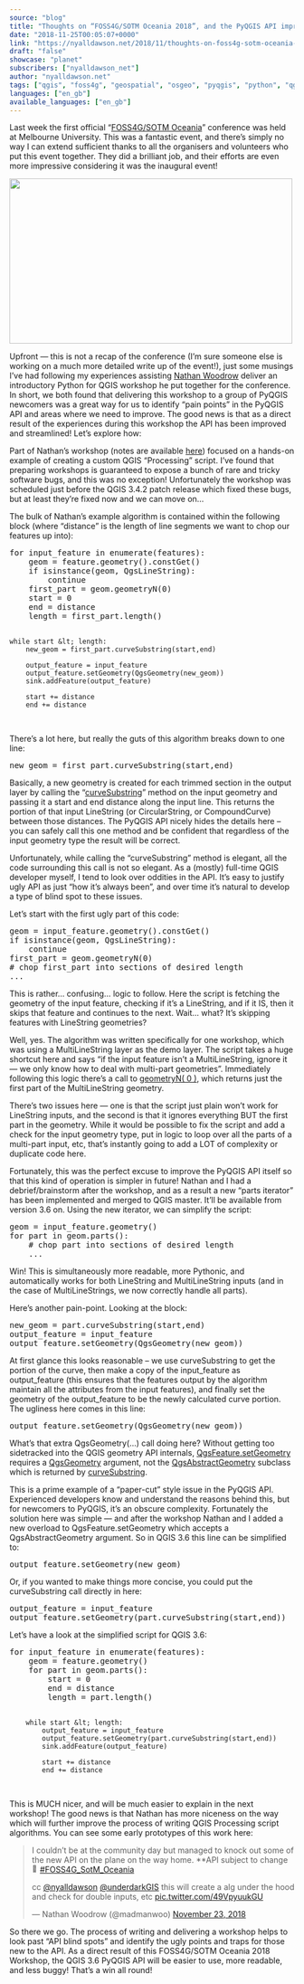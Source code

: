 ```yaml
---
source: "blog"
title: "Thoughts on “FOSS4G/SOTM Oceania 2018”, and the PyQGIS API improvements which it caused"
date: "2018-11-25T00:05:07+0000"
link: "https://nyalldawson.net/2018/11/thoughts-on-foss4g-sotm-oceania-2018-and-the-pyqgis-api-improvements-which-it-caused/"
draft: "false"
showcase: "planet"
subscribers: ["nyalldawson_net"]
author: "nyalldawson.net"
tags: ["qgis", "foss4g", "geospatial", "osgeo", "pyqgis", "python", "qgis"]
languages: ["en_gb"]
available_languages: ["en_gb"]
---
```


<p>Last week the first official “<a href="https://foss4g-oceania.org/">FOSS4G/SOTM Oceania</a>” conference was held at Melbourne University. This was a fantastic event, and there’s simply no way I can extend sufficient thanks to all the organisers and volunteers who put this event together. They did a brilliant job, and their efforts are even more impressive considering it was the inaugural event!</p>
<p><img alt="" class="aligncenter size-full wp-image-748" height="292" src="/img/subscribers/nyalldawson_net/thoughts-on-foss4g-sotm-oceania-2018-and-the-pyqgis-api-improvements-which-it-caused/logo.webp" width="500"/></p>
<p>Upfront — this is not a recap of the conference (I’m sure someone else is working on a much more detailed write up of the event!), just some musings I’ve had following my experiences assisting <a href="https://nathanw.net/" rel="noopener" target="_blank">Nathan Woodrow</a> deliver an introductory Python for QGIS workshop he put together for the conference. In short, we both found that delivering this workshop to a group of PyQGIS newcomers was a great way for us to identify “pain points” in the PyQGIS API and areas where we need to improve. The good news is that as a direct result of the experiences during this workshop the API has been improved and streamlined! Let’s explore how:</p>
<p>Part of Nathan’s workshop (notes are available <a href="https://madmanwoo.gitlab.io/foss4g-python-workshop/">here</a>) focused on a hands-on example of creating a custom QGIS “Processing” script. I’ve found that preparing workshops is guaranteed to expose a bunch of rare and tricky software bugs, and this was no exception! Unfortunately the workshop was scheduled just before the QGIS 3.4.2 patch release which fixed these bugs, but at least they’re fixed now and we can move on…</p>
<p>The bulk of Nathan’s example algorithm is contained within the following block (where “distance” is the length of line segments we want to chop our features up into):</p>
<pre class="brush: python; title: ; notranslate">
for input_feature in enumerate(features):
    geom = feature.geometry().constGet()
    if isinstance(geom, QgsLineString):
        continue
    first_part = geom.geometryN(0)
    start = 0
    end = distance
    length = first_part.length()

    while start &lt; length:
        new_geom = first_part.curveSubstring(start,end)

        output_feature = input_feature
        output_feature.setGeometry(QgsGeometry(new_geom))
        sink.addFeature(output_feature)

        start += distance
        end += distance
</pre>
<p>There’s a lot here, but really the guts of this algorithm breaks down to one line:</p>
<pre class="brush: python; title: ; notranslate">
new_geom = first_part.curveSubstring(start,end)
</pre>
<p>Basically, a new geometry is created for each trimmed section in the output layer by calling the “<a href="https://qgis.org/pyqgis/3.4/core/Curve/QgsCurve.html#qgis.core.QgsCurve.curveSubstring" rel="noopener" target="_blank">curveSubstring</a>” method on the input geometry and passing it a start and end distance along the input line. This returns the portion of that input LineString (or CircularString, or CompoundCurve) between those distances. The PyQGIS API nicely hides the details here – you can safely call this one method and be confident that regardless of the input geometry type the result will be correct.</p>
<p>Unfortunately, while calling the “curveSubstring” method is elegant, all the code surrounding this call is not so elegant. As a (mostly) full-time QGIS developer myself, I tend to look over oddities in the API. It’s easy to justify ugly API as just “how it’s always been”, and over time it’s natural to develop a type of blind spot to these issues.</p>
<p>Let’s start with the first ugly part of this code:</p>
<pre class="brush: python; title: ; notranslate">
geom = input_feature.geometry().constGet()
if isinstance(geom, QgsLineString):
    continue
first_part = geom.geometryN(0)
# chop first_part into sections of desired length
...
</pre>
<p>This is rather… confusing… logic to follow. Here the script is fetching the geometry of the input feature, checking if it’s a LineString, and if it IS, then it skips that feature and continues to the next. Wait… what? It’s skipping features with LineString geometries?</p>
<p>Well, yes. The algorithm was written specifically for one workshop, which was using a MultiLineString layer as the demo layer. The script takes a huge shortcut here and says “if the input feature isn’t a MultiLineString, ignore it — we only know how to deal with multi-part geometries”. Immediately following this logic there’s a call to <a href="https://qgis.org/pyqgis/3.4/core/Geometry/QgsGeometryCollection.html#qgis.core.QgsGeometryCollection.geometryN" rel="noopener" target="_blank">geometryN( 0 )</a>, which returns just the first part of the MultiLineString geometry.</p>
<p>There’s two issues here — one is that the script just plain won’t work for LineString inputs, and the second is that it ignores everything BUT the first part in the geometry. While it would be possible to fix the script and add a check for the input geometry type, put in logic to loop over all the parts of a multi-part input, etc, that’s instantly going to add a LOT of complexity or duplicate code here.</p>
<p>Fortunately, this was the perfect excuse to improve the PyQGIS API itself so that this kind of operation is simpler in future! Nathan and I had a debrief/brainstorm after the workshop, and as a result a new “parts iterator” has been implemented and merged to QGIS master. It’ll be available from version 3.6 on. Using the new iterator, we can simplify the script:</p>
<pre class="brush: python; title: ; notranslate">
geom = input_feature.geometry()
for part in geom.parts():
    # chop part into sections of desired length
    ...
</pre>
<p>Win! This is simultaneously more readable, more Pythonic, and automatically works for both LineString and MultiLineString inputs (and in the case of MultiLineStrings, we now correctly handle all parts).</p>
<p>Here’s another pain-point. Looking at the block:</p>
<pre class="brush: python; title: ; notranslate">
new_geom = part.curveSubstring(start,end)
output_feature = input_feature
output_feature.setGeometry(QgsGeometry(new_geom))
</pre>
<p>At first glance this looks reasonable – we use curveSubstring to get the portion of the curve, then make a copy of the input_feature as output_feature (this ensures that the features output by the algorithm maintain all the attributes from the input features), and finally set the geometry of the output_feature to be the newly calculated curve portion. The ugliness here comes in this line:</p>
<pre class="brush: python; title: ; notranslate">
output_feature.setGeometry(QgsGeometry(new_geom))
</pre>
<p>What’s that extra QgsGeometry(…) call doing here? Without getting too sidetracked into the QGIS geometry API internals, <a href="https://qgis.org/pyqgis/3.4/core/Feature/QgsFeature.html#qgis.core.QgsFeature.setGeometry" rel="noopener" target="_blank">QgsFeature.setGeometry</a> requires a <a href="https://qgis.org/pyqgis/3.4/core/Geometry/QgsGeometry.html" rel="noopener" target="_blank">QgsGeometry</a> argument, not the <a href="https://qgis.org/pyqgis/3.4/core/Abstract/QgsAbstractGeometry.html" rel="noopener" target="_blank">QgsAbstractGeometry</a> subclass which is returned by <a href="https://qgis.org/pyqgis/3.4/core/Curve/QgsCurve.html#qgis.core.QgsCurve.curveSubstring" rel="noopener" target="_blank">curveSubstring</a>.</p>
<p>This is a prime example of a “paper-cut” style issue in the PyQGIS API. Experienced developers know and understand the reasons behind this, but for newcomers to PyQGIS, it’s an obscure complexity. Fortunately the solution here was simple — and after the workshop Nathan and I added a new overload to QgsFeature.setGeometry which accepts a QgsAbstractGeometry argument. So in QGIS 3.6 this line can be simplified to:</p>
<pre class="brush: python; title: ; notranslate">
output_feature.setGeometry(new_geom)
</pre>
<p>Or, if you wanted to make things more concise, you could put the curveSubstring call directly in here:</p>
<pre class="brush: python; title: ; notranslate">
output_feature = input_feature
output_feature.setGeometry(part.curveSubstring(start,end))
</pre>
<p>Let’s have a look at the simplified script for QGIS 3.6:</p>
<pre class="brush: python; title: ; notranslate">
for input_feature in enumerate(features):
    geom = feature.geometry()
    for part in geom.parts():
        start = 0
        end = distance
        length = part.length()

        while start &lt; length:
            output_feature = input_feature
            output_feature.setGeometry(part.curveSubstring(start,end))
            sink.addFeature(output_feature)

            start += distance
            end += distance
</pre>
<p>This is MUCH nicer, and will be much easier to explain in the next workshop! The good news is that Nathan has more niceness on the way which will further improve the process of writing QGIS Processing script algorithms. You can see some early prototypes of this work here:</p>
<blockquote class="twitter-tweet">
<p dir="ltr" lang="en">I couldn’t be at the community day but managed to knock out some of the new API on the plane on the way home. **API subject to change <img alt="🙂" class="wp-smiley" src="/img/subscribers/nyalldawson_net/thoughts-on-foss4g-sotm-oceania-2018-and-the-pyqgis-api-improvements-which-it-caused/1f642.webp" style="height: 1em;"/><a href="https://twitter.com/hashtag/FOSS4G_SotM_Oceania?src=hash&amp;ref_src=twsrc%5Etfw">#FOSS4G_SotM_Oceania</a></p>
<p>cc <a href="https://twitter.com/nyalldawson?ref_src=twsrc%5Etfw">@nyalldawson</a> <a href="https://twitter.com/underdarkGIS?ref_src=twsrc%5Etfw">@underdarkGIS</a> this will create a alg under the hood and check for double inputs, etc <a href="https://t.co/49VpyuukGU">pic.twitter.com/49VpyuukGU</a></p>
<p>— Nathan Woodrow (@madmanwoo) <a href="https://twitter.com/madmanwoo/status/1065794574801559553?ref_src=twsrc%5Etfw">November 23, 2018</a></p></blockquote>
<p></p>
<p>So there we go. The process of writing and delivering a workshop helps to look past “API blind spots” and identify the ugly points and traps for those new to the API. As a direct result of this FOSS4G/SOTM Oceania 2018 Workshop, the QGIS 3.6 PyQGIS API will be easier to use, more readable, and less buggy! That’s a win all round!</p>
